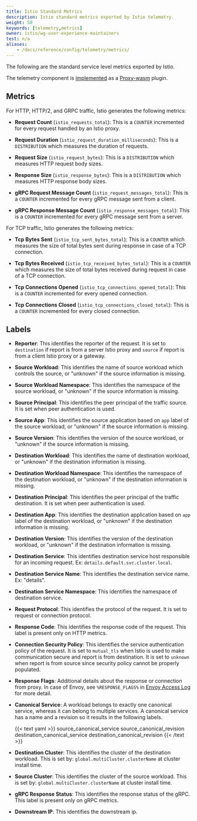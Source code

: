 ```yaml
---
title: Istio Standard Metrics
description: Istio standard metrics exported by Istio telemetry.
weight: 50
keywords: [telemetry,metrics]
owner: istio/wg-user-experience-maintainers
test: n/a
aliases:
    - /docs/reference/config/telemetry/metrics/
---
```


The following are the standard service level metrics exported by Istio.

The telemetry component is [implemented](https://github.com/istio/proxy/tree/master/extensions/stats) as a [Proxy-wasm](https://github.com/proxy-wasm/spec) plugin.

## Metrics

For HTTP, HTTP/2, and GRPC traffic, Istio generates the following metrics:

*   **Request Count** (`istio_requests_total`): This is a `COUNTER` incremented for every request handled by an Istio proxy.

*   **Request Duration** (`istio_request_duration_milliseconds`): This is a `DISTRIBUTION` which measures the duration of requests.

*   **Request Size** (`istio_request_bytes`): This is a `DISTRIBUTION` which measures HTTP request body sizes.

*   **Response Size** (`istio_response_bytes`): This is a `DISTRIBUTION` which measures HTTP response body sizes.

*   **gRPC Request Message Count** (`istio_request_messages_total`): This is a `COUNTER` incremented for every gRPC message sent from a client.

*   **gRPC Response Message Count** (`istio_response_messages_total`): This is a `COUNTER` incremented for every gRPC message sent from a server.

For TCP traffic, Istio generates the following metrics:

*   **Tcp Bytes Sent** (`istio_tcp_sent_bytes_total`): This is a `COUNTER` which measures the size of total bytes sent during response in case of a TCP
    connection.

*   **Tcp Bytes Received** (`istio_tcp_received_bytes_total`): This is a `COUNTER` which measures the size of total
    bytes received during request in case of a TCP connection.

*   **Tcp Connections Opened** (`istio_tcp_connections_opened_total`): This is a `COUNTER` incremented for every opened connection.

*   **Tcp Connections Closed** (`istio_tcp_connections_closed_total`): This is a `COUNTER` incremented for every closed connection.

## Labels

*   **Reporter**: This identifies the reporter of the request. It is set to `destination`
    if report is from a server Istio proxy and `source` if report is from a client
    Istio proxy or a gateway.

*   **Source Workload**: This identifies the name of source workload which
    controls the source, or "unknown" if the source information is missing.

*   **Source Workload Namespace**: This identifies the namespace of the source
    workload, or "unknown" if the source information is missing.

*   **Source Principal**: This identifies the peer principal of the traffic source.
    It is set when peer authentication is used.

*   **Source App**: This identifies the source application based on `app` label
    of the source workload, or "unknown" if the source information is missing.

*   **Source Version**: This identifies the version of the source workload, or
    "unknown" if the source information is missing.

*   **Destination Workload**: This identifies the name of destination workload,
    or "unknown" if the destination information is missing.

*   **Destination Workload Namespace**: This identifies the namespace of the
    destination workload, or "unknown" if the destination information is
    missing.

*   **Destination Principal**: This identifies the peer principal of the traffic destination.
    It is set when peer authentication is used.

*   **Destination App**: This identifies the destination application based on
    `app` label of the destination workload, or "unknown" if the destination
    information is missing.

*   **Destination Version**: This identifies the version of the destination workload,
    or "unknown" if the destination information is missing.

*   **Destination Service**: This identifies destination service host responsible
    for an incoming request. Ex: `details.default.svc.cluster.local`.

*   **Destination Service Name**: This identifies the destination service name.
    Ex: "details".

*   **Destination Service Namespace**: This identifies the namespace of
    destination service.

*   **Request Protocol**: This identifies the protocol of the request. It is set
    to request or connection protocol.

*   **Response Code**: This identifies the response code of the request. This
    label is present only on HTTP metrics.

*   **Connection Security Policy**: This identifies the service authentication policy of
    the request. It is set to `mutual_tls` when Istio is used to make communication
    secure and report is from destination. It is set to `unknown` when report is from
    source since security policy cannot be properly populated.

*   **Response Flags**: Additional details about the response or connection from proxy.
    In case of Envoy, see `%RESPONSE_FLAGS%` in [Envoy Access Log](https://www.envoyproxy.io/docs/envoy/latest/configuration/observability/access_log/usage#config-access-log-format-response-flags)
    for more detail.

*   **Canonical Service**: A workload belongs to exactly one canonical service, whereas it can belong to multiple services.
    A canonical service has a name and a revision so it results in the following labels.

    {{< text yaml >}}
    source_canonical_service
    source_canonical_revision
    destination_canonical_service
    destination_canonical_revision
    {{< /text >}}

*   **Destination Cluster**: This identifies the cluster of the destination workload.
    This is set by: `global.multiCluster.clusterName` at cluster install time.

*   **Source Cluster**: This identifies the cluster of the source workload.
    This is set by: `global.multiCluster.clusterName` at cluster install time.

*   **gRPC Response Status**: This identifies the response status of the gRPC. This
    label is present only on gRPC metrics.

*   **Downstream IP**: This identifies the downstream ip.
